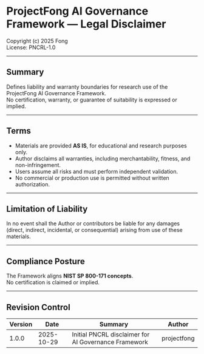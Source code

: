 # ProjectFong AI Governance Framework — Legal Disclaimer  
Copyright (c) 2025 Fong  
License: PNCRL-1.0  

---

## Summary
Defines liability and warranty boundaries for research use of the ProjectFong AI Governance Framework.  
No certification, warranty, or guarantee of suitability is expressed or implied.

---

## Terms
* Materials are provided **AS IS**, for educational and research purposes only.  
* Author disclaims all warranties, including merchantability, fitness, and non-infringement.  
* Users assume all risks and must perform independent validation.  
* No commercial or production use is permitted without written authorization.

---

## Limitation of Liability
In no event shall the Author or contributors be liable for any damages (direct, indirect, incidental, or consequential) arising from use of these materials.

---

## Compliance Posture
The Framework aligns **NIST SP 800-171 concepts**.  
No certification is claimed or implied.

---

## Revision Control
| Version | Date | Summary | Author |
|---------|------|----------|--------|
| 1.0.0 | 2025-10-29 | Initial PNCRL disclaimer for AI Governance Framework | projectfong |
